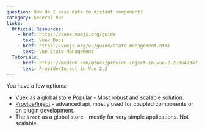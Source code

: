 ```yaml
---
question: How do I pass data to distant component?
category: General Vue
links:
  Official Resources:
    - href: https://vuex.vuejs.org/guide
      text: Vuex Docs
    - href: https://vuejs.org/v2/guide/state-management.html
      text: Vue State Management
  Tutorials:
    - href: https://medium.com/@znck/provide-inject-in-vue-2-2-b6473a7f7816
      text: Provide/Inject in Vue 2.2
---
```


You have a few options: 

* Vuex as a global store <badge vertical="middle">Popular</badge> - Most robust and scalable solution. 
* [Provide/Inject](https://vuejs.org/v2/api/#provide-inject) - advanced api, mostly used for coupled components or on plugin development.
* The `$root` as a global store - mostly for very simple applications. Not scalable.
